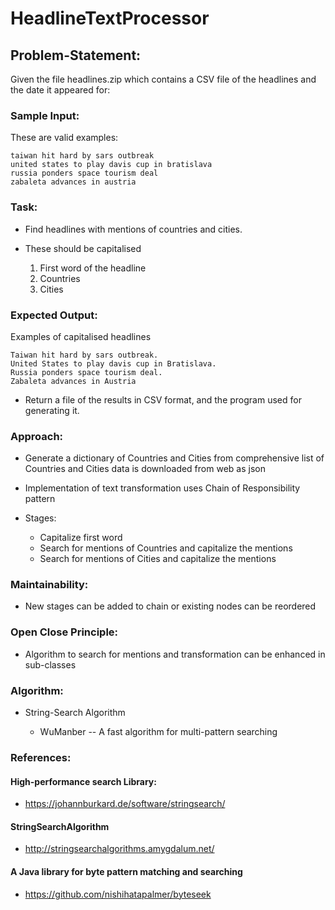 # HeadlineTextProcessor

## Problem-Statement:

 Given the file headlines.zip which contains a CSV file of the headlines and the date it appeared for:

### Sample Input:

These are valid examples:

```
taiwan hit hard by sars outbreak
united states to play davis cup in bratislava
russia ponders space tourism deal
zabaleta advances in austria
```

### Task:

- Find headlines with mentions of countries and cities.

- These should be capitalised

    1. First word of the headline
    2. Countries
    3. Cities

### Expected Output:

Examples of capitalised headlines

```
Taiwan hit hard by sars outbreak.
United States to play davis cup in Bratislava.
Russia ponders space tourism deal.
Zabaleta advances in Austria
```

- Return a file of the results in CSV format, and the program used for generating it.

### Approach:

- Generate a dictionary of Countries and Cities from comprehensive
  list of Countries and Cities data is downloaded from web as json

- Implementation of text transformation uses Chain of Responsibility pattern

- Stages:

  - Capitalize first word
  - Search for mentions of Countries and capitalize the mentions
  - Search for mentions of Cities and capitalize the mentions

### Maintainability:

- New stages can be added to chain or existing nodes can be reordered

### Open Close Principle:

- Algorithm to search for mentions and transformation can be enhanced in sub-classes

### Algorithm:

 - String-Search Algorithm

    - WuManber -- A fast algorithm for multi-pattern searching

### References:

#### High-performance search Library:
- https://johannburkard.de/software/stringsearch/

#### StringSearchAlgorithm
- http://stringsearchalgorithms.amygdalum.net/

#### A Java library for byte pattern matching and searching
- https://github.com/nishihatapalmer/byteseek